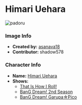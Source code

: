 # Himari Uehara

![padoru](https://raw.githubusercontent.com/shadow578/Padoru-Padoru/master/Padoru/bang-dream/bang-dream-himari-uehara.png "Himari Uehara")

### Image Info
* **Created by:**    [asanava18](https://twitter.com/asanava18/status/1075978864277512194)
* **Contributor:**   shadow578

### Character Info
* **Name:**   [Himari Uehara](https://myanimelist.net/character/157526)
* **Shows:**
  * [That Is How I Roll!](https://myanimelist.net/anime/36921/That_Is_How_I_Roll)
  * [BanG Dream! 2nd Season](https://myanimelist.net/anime/37869/BanG_Dream_2nd_Season)
  * [BanG Dream! Garupa☆Pico](https://myanimelist.net/anime/37873/BanG_Dream_Garupa☆Pico)
